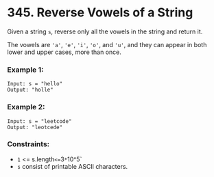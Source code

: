 # 345. Reverse Vowels of a String

Given a string `s`, reverse only all the vowels in the string and return it.

The vowels are `'a'`, `'e'`, `'i'`, `'o'`, and `'u'`, and they can appear in both lower and upper cases, more than once.

### Example 1:

```
Input: s = "hello"
Output: "holle"
```

### Example 2:

```
Input: s = "leetcode"
Output: "leotcede"
```

### Constraints:

- `1` <= s.length` <= `3` * `10^5`
- `s` consist of printable ASCII characters.
